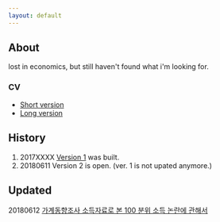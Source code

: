 ```yaml
---
layout: default
---
```


## About 

lost in economics, but still haven't found what i'm looking for. 

### CV 

  * [Short version](https://htmlpreview.github.io/?https://github.com/anarinsk/anarinsk.github.io/blob/master/cv/short.html)
  * [Long version](https://htmlpreview.github.io/?https://github.com/anarinsk/anarinsk.github.io/blob/master/cv/long.html)

## History

  1. 2017XXXX [Version 1](http://lostineconomics.netlify.com) was built. 
  2. 20180611 Version 2 is open. (ver. 1 is not upated anymore.)

## Updated 

20180612 [가계동향조사 소득자료로 본 100 분위 소득 논란에 관해서](https://htmlpreview.github.io/?https://github.com/anarinsk/MDIS/blob/master/documentation/posting.html)
